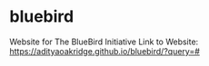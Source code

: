 # bluebird
Website for The BlueBird Initiative
Link to Website: https://adityaoakridge.github.io/bluebird/?query=#
